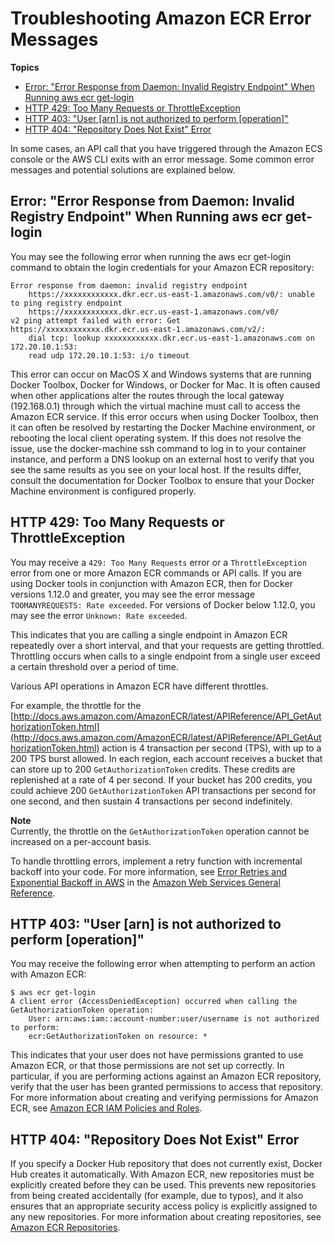 # Troubleshooting Amazon ECR Error Messages<a name="common-errors"></a>

**Topics**
+ [Error: "Error Response from Daemon: Invalid Registry Endpoint" When Running aws ecr get\-login](#error-invalid-registry-endpoint)
+ [HTTP 429: Too Many Requests or ThrottleException](#error-429-too-many-requests)
+ [HTTP 403: "User \[arn\] is not authorized to perform \[operation\]"](#error-unauthorized)
+ [HTTP 404: "Repository Does Not Exist" Error](#repo-does-not-exist-error)

In some cases, an API call that you have triggered through the Amazon ECS console or the AWS CLI exits with an error message\. Some common error messages and potential solutions are explained below\. 

## Error: "Error Response from Daemon: Invalid Registry Endpoint" When Running aws ecr get\-login<a name="error-invalid-registry-endpoint"></a>

 You may see the following error when running the aws ecr get\-login command to obtain the login credentials for your Amazon ECR repository: 

```
Error response from daemon: invalid registry endpoint 
    https://xxxxxxxxxxxx.dkr.ecr.us-east-1.amazonaws.com/v0/: unable to ping registry endpoint 
    https://xxxxxxxxxxxx.dkr.ecr.us-east-1.amazonaws.com/v0/
v2 ping attempt failed with error: Get https://xxxxxxxxxxxx.dkr.ecr.us-east-1.amazonaws.com/v2/: 
    dial tcp: lookup xxxxxxxxxxxx.dkr.ecr.us-east-1.amazonaws.com on 172.20.10.1:53: 
    read udp 172.20.10.1:53: i/o timeout
```

This error can occur on MacOS X and Windows systems that are running Docker Toolbox, Docker for Windows, or Docker for Mac\. It is often caused when other applications alter the routes through the local gateway \(192\.168\.0\.1\) through which the virtual machine must call to access the Amazon ECR service\. If this error occurs when using Docker Toolbox, then it can often be resolved by restarting the Docker Machine environment, or rebooting the local client operating system\. If this does not resolve the issue, use the docker\-machine ssh command to log in to your container instance, and perform a DNS lookup on an external host to verify that you see the same results as you see on your local host\. If the results differ, consult the documentation for Docker Toolbox to ensure that your Docker Machine environment is configured properly\. 

## HTTP 429: Too Many Requests or ThrottleException<a name="error-429-too-many-requests"></a>

You may receive a `429: Too Many Requests` error or a `ThrottleException` error from one or more Amazon ECR commands or API calls\. If you are using Docker tools in conjunction with Amazon ECR, then for Docker versions 1\.12\.0 and greater, you may see the error message `TOOMANYREQUESTS: Rate exceeded`\. For versions of Docker below 1\.12\.0, you may see the error `Unknown: Rate exceeded`\.

This indicates that you are calling a single endpoint in Amazon ECR repeatedly over a short interval, and that your requests are getting throttled\. Throttling occurs when calls to a single endpoint from a single user exceed a certain threshold over a period of time\.

Various API operations in Amazon ECR have different throttles\.

For example, the throttle for the [http://docs.aws.amazon.com/AmazonECR/latest/APIReference/API_GetAuthorizationToken.html](http://docs.aws.amazon.com/AmazonECR/latest/APIReference/API_GetAuthorizationToken.html) action is 4 transaction per second \(TPS\), with up to a 200 TPS burst allowed\. In each region, each account receives a bucket that can store up to 200 `GetAuthorizationToken` credits\. These credits are replenished at a rate of 4 per second\. If your bucket has 200 credits, you could achieve 200 `GetAuthorizationToken` API transactions per second for one second, and then sustain 4 transactions per second indefinitely\.

**Note**  
Currently, the throttle on the `GetAuthorizationToken` operation cannot be increased on a per\-account basis\.

To handle throttling errors, implement a retry function with incremental backoff into your code\. For more information, see [Error Retries and Exponential Backoff in AWS](http://docs.aws.amazon.com/general/latest/gr/api-retries.html) in the [Amazon Web Services General Reference](http://docs.aws.amazon.com/general/latest/gr/)\.

## HTTP 403: "User \[arn\] is not authorized to perform \[operation\]"<a name="error-unauthorized"></a>

You may receive the following error when attempting to perform an action with Amazon ECR:

```
$ aws ecr get-login 
A client error (AccessDeniedException) occurred when calling the GetAuthorizationToken operation: 
    User: arn:aws:iam::account-number:user/username is not authorized to perform: 
    ecr:GetAuthorizationToken on resource: *
```

This indicates that your user does not have permissions granted to use Amazon ECR, or that those permissions are not set up correctly\. In particular, if you are performing actions against an Amazon ECR repository, verify that the user has been granted permissions to access that repository\. For more information about creating and verifying permissions for Amazon ECR, see [Amazon ECR IAM Policies and Roles](ECR_IAM_policies.md)\.

## HTTP 404: "Repository Does Not Exist" Error<a name="repo-does-not-exist-error"></a>

If you specify a Docker Hub repository that does not currently exist, Docker Hub creates it automatically\. With Amazon ECR, new repositories must be explicitly created before they can be used\. This prevents new repositories from being created accidentally \(for example, due to typos\), and it also ensures that an appropriate security access policy is explicitly assigned to any new repositories\. For more information about creating repositories, see [Amazon ECR Repositories](Repositories.md)\.